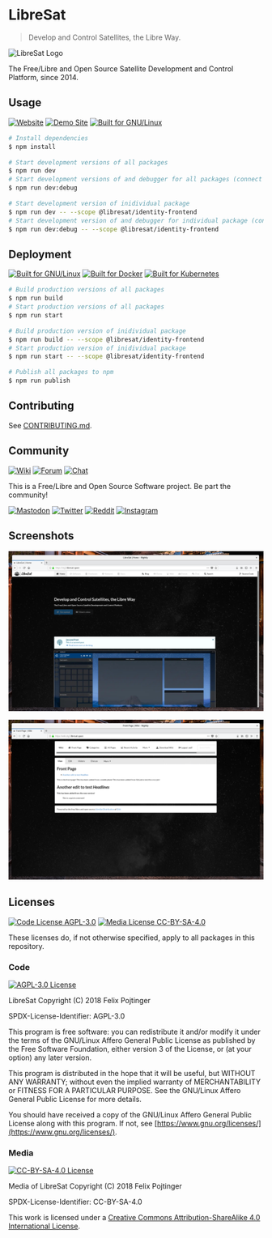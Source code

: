 # LibreSat

> Develop and Control Satellites, the Libre Way.

![LibreSat Logo](https://gitlab.com/libresat/design/raw/master/packages/logos/logo--no-padding--no-lines.png)

The Free/Libre and Open Source Satellite Development and Control Platform, since 2014.

## Usage

[![Website](https://img.shields.io/badge/Website-libresat.space-black.svg)](https://libresat.space)
[![Demo Site](https://img.shields.io/badge/Demo-demo.libresat.space-black.svg)](https://demo.libresat.space)
[![Built for GNU/Linux](https://img.shields.io/badge/built%20for-GNU/Linux%20and%20BSD-D2AA30.svg?logo=linux)](https://getfedora.org/)

```bash
# Install dependencies
$ npm install
```

```bash
# Start development versions of all packages
$ npm run dev
# Start development versions of and debugger for all packages (connect by pressing F5 in VSCode)
$ npm run dev:debug
```

```bash
# Start development version of inidividual package
$ npm run dev -- --scope @libresat/identity-frontend
# Start development version of and debugger for individual package (connect by pressing F5 in VSCode)
$ npm run dev:debug -- --scope @libresat/identity-frontend
```

## Deployment

[![Built for GNU/Linux](https://img.shields.io/badge/built%20for-GNU/Linux%20and%20BSD-D2AA30.svg?logo=linux)](https://getfedora.org/)
[![Built for Docker](https://img.shields.io/badge/built%20for-Docker-34A0EF.svg?logo=docker)](https://www.docker.com/)
[![Built for Kubernetes](https://img.shields.io/badge/built%20for-Kubernetes-326DE6.svg?logo=cloud)](https://kubernetes.io/)

```bash
# Build production versions of all packages
$ npm run build
# Start production versions of all packages
$ npm run start
```

```bash
# Build production version of inidividual package
$ npm run build -- --scope @libresat/identity-frontend
# Start production version of inidividual package
$ npm run start -- --scope @libresat/identity-frontend
```

```bash
# Publish all packages to npm
$ npm run publish
```

## Contributing

See [CONTRIBUTING.md](./CONTRIBUTING.md).

## Community

[![Wiki](https://img.shields.io/badge/Wiki-wiki.libresat.space-black.svg)](https://wiki.libresat.space)
[![Forum](https://img.shields.io/badge/Forum-forum.libresat.space-black.svg)](https://forum.libresat.space/forum)
[![Chat](https://img.shields.io/badge/Chat-chat.libresat.space-black.svg)](https://chat.libresat.space)

This is a Free/Libre and Open Source Software project. Be part the community!

[![Mastodon](https://img.shields.io/badge/Mastodon-%40libresat-3088D4.svg?logo=mastodon&style=social)](https://mastodon.cloud/@libresat)
[![Twitter](https://img.shields.io/badge/Twitter-%40libresat-1DA1F2.svg?logo=twitter&style=social)](https://twitter.com/@libresat)
[![Reddit](https://img.shields.io/badge/reddit-r%2Flibresat-FF4500.svg?logo=reddit&style=social)](https://www.reddit.com/r/libresat/)
[![Instagram](https://img.shields.io/badge/Instagram-%40libresat-E4405F.svg?logo=instagram&style=social)](https://www.instagram.com/libresat/)

## Screenshots

<!-- TODO: Update screenshots -->

![Site](packages/site/screenshots/home.png)

![Wiki](packages/wiki/screenshots/home.png)

## Licenses

[![Code License AGPL-3.0](https://img.shields.io/badge/Code%20License-AGPL--3.0-brightgreen.svg)](https://www.gnu.org/licenses/agpl-3.0.en.html)
[![Media License CC-BY-SA-4.0](https://img.shields.io/badge/Media%20License-CC--BY--SA--4.0-brightgreen.svg)](https://creativecommons.org/licenses/by-sa/4.0/)

These licenses do, if not otherwise specified, apply to all packages in this repository.

### Code

[![AGPL-3.0 License](https://www.gnu.org/graphics/agplv3-155x51.png)](https://www.gnu.org/licenses/agpl.html)

LibreSat
Copyright (C) 2018 Felix Pojtinger

SPDX-License-Identifier: AGPL-3.0

This program is free software: you can redistribute it and/or modify it under the terms of the GNU/Linux Affero General Public License as published by the Free Software Foundation, either version 3 of the License, or (at your option) any later version.

This program is distributed in the hope that it will be useful, but WITHOUT ANY WARRANTY; without even the implied warranty of MERCHANTABILITY or FITNESS FOR A PARTICULAR PURPOSE. See the GNU/Linux Affero General Public License for more details.

You should have received a copy of the GNU/Linux Affero General Public License along with this program. If not, see [https://www.gnu.org/licenses/](https://www.gnu.org/licenses/).

### Media

[![CC-BY-SA-4.0 License](https://licensebuttons.net/l/by-sa/4.0/88x31.png)](https://creativecommons.org/licenses/by-sa/4.0/)

Media of LibreSat
Copyright (C) 2018 Felix Pojtinger

SPDX-License-Identifier: CC-BY-SA-4.0

This work is licensed under a [Creative Commons Attribution-ShareAlike 4.0 International License](https://creativecommons.org/licenses/by-sa/4.0/).
